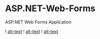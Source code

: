 # ASP.NET-Web-Forms
ASP.NET Web Forms Application

! [alt-text](https://github.com/KursatCAKAL/ASP.NET-Web-Forms/blob/master/1.png)
! [alt-text](https://github.com/KursatCAKAL/ASP.NET-Web-Forms/blob/master/2.png)
! [alt-text](https://github.com/KursatCAKAL/ASP.NET-Web-Forms/blob/master/3.png)
